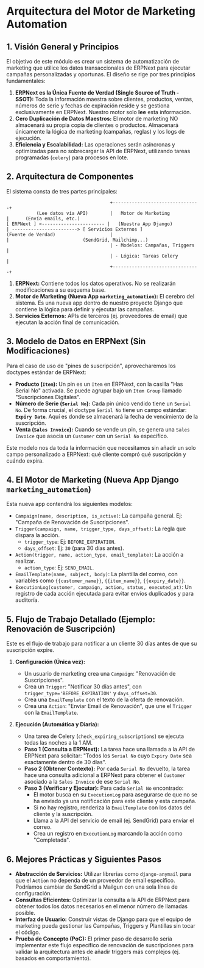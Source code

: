 # Arquitectura del Motor de Marketing Automation

## 1. Visión General y Principios

El objetivo de este módulo es crear un sistema de automatización de marketing que utilice los datos transaccionales de ERPNext para ejecutar campañas personalizadas y oportunas. El diseño se rige por tres principios fundamentales:

1.  **ERPNext es la Única Fuente de Verdad (Single Source of Truth - SSOT):** Toda la información maestra sobre clientes, productos, ventas, números de serie y fechas de expiración reside y se gestiona exclusivamente en ERPNext. Nuestro motor solo **lee** esta información.
2.  **Cero Duplicación de Datos Maestros:** El motor de marketing NO almacenará su propia copia de clientes o productos. Almacenará únicamente la lógica de marketing (campañas, reglas) y los logs de ejecución.
3.  **Eficiencia y Escalabilidad:** Las operaciones serán asíncronas y optimizadas para no sobrecargar la API de ERPNext, utilizando tareas programadas (`celery`) para procesos en lote.

## 2. Arquitectura de Componentes

El sistema consta de tres partes principales:

```
                                      +--------------------------------+
           (Lee datos vía API)        |   Motor de Marketing           |      (Envía emails, etc.)
[ ERPNext ] <----------------------- |   (Nuestra App Django)         | ------------------------> [ Servicios Externos ]
(Fuente de Verdad)                    |                                |                           (SendGrid, Mailchimp...)
                                      | - Modelos: Campañas, Triggers  |
                                      | - Lógica: Tareas Celery        |
                                      +--------------------------------+
```

1.  **ERPNext:** Contiene todos los datos operativos. No se realizarán modificaciones a su esquema base.
2.  **Motor de Marketing (Nueva App `marketing_automation`):** El cerebro del sistema. Es una nueva app dentro de nuestro proyecto Django que contiene la lógica para definir y ejecutar las campañas.
3.  **Servicios Externos:** APIs de terceros (ej. proveedores de email) que ejecutan la acción final de comunicación.

## 3. Modelo de Datos en ERPNext (Sin Modificaciones)

Para el caso de uso de "pines de suscripción", aprovecharemos los doctypes estándar de ERPNext:

*   **Producto (`Item`):** Un pin es un `Item` en ERPNext, con la casilla "Has Serial No" activada. Se puede agrupar bajo un `Item Group` llamado "Suscripciones Digitales".
*   **Número de Serie (`Serial No`):** Cada pin único vendido tiene un `Serial No`. De forma crucial, el doctype `Serial No` tiene un campo estándar: **`Expiry Date`**. Aquí es donde se almacenará la fecha de vencimiento de la suscripción.
*   **Venta (`Sales Invoice`):** Cuando se vende un pin, se genera una `Sales Invoice` que asocia un `Customer` con un `Serial No` específico.

Este modelo nos da toda la información que necesitamos sin añadir un solo campo personalizado a ERPNext: qué cliente compró qué suscripción y cuándo expira.

## 4. El Motor de Marketing (Nueva App Django `marketing_automation`)

Esta nueva app contendrá los siguientes modelos:

*   `Campaign(name, description, is_active)`: La campaña general. Ej: "Campaña de Renovación de Suscripciones".
*   `Trigger(campaign, name, trigger_type, days_offset)`: La regla que dispara la acción.
    *   `trigger_type`: Ej: `BEFORE_EXPIRATION`.
    *   `days_offset`: Ej: `30` (para 30 días antes).
*   `Action(trigger, name, action_type, email_template)`: La acción a realizar.
    *   `action_type`: Ej: `SEND_EMAIL`.
*   `EmailTemplate(name, subject, body)`: La plantilla del correo, con variables como `{{customer_name}}`, `{{item_name}}`, `{{expiry_date}}`.
*   `ExecutionLog(customer, campaign, action, status, executed_at)`: Un registro de cada acción ejecutada para evitar envíos duplicados y para auditoría.

## 5. Flujo de Trabajo Detallado (Ejemplo: Renovación de Suscripción)

Este es el flujo de trabajo para notificar a un cliente 30 días antes de que su suscripción expire.

1.  **Configuración (Única vez):**
    *   Un usuario de marketing crea una `Campaign`: "Renovación de Suscripciones".
    *   Crea un `Trigger`: "Notificar 30 días antes", con `trigger_type='BEFORE_EXPIRATION'` y `days_offset=30`.
    *   Crea una `EmailTemplate` con el texto de la oferta de renovación.
    *   Crea una `Action`: "Enviar Email de Renovación", que une el `Trigger` con la `EmailTemplate`.

2.  **Ejecución (Automática y Diaria):**
    *   Una tarea de Celery (`check_expiring_subscriptions`) se ejecuta todas las noches a la 1 AM.
    *   **Paso 1 (Consulta a ERPNext):** La tarea hace una llamada a la API de ERPNext para solicitar: "Todos los `Serial No` cuyo `Expiry Date` sea exactamente dentro de 30 días".
    *   **Paso 2 (Obtener Contexto):** Por cada `Serial No` devuelto, la tarea hace una consulta adicional a ERPNext para obtener el `Customer` asociado a la `Sales Invoice` de ese `Serial No`.
    *   **Paso 3 (Verificar y Ejecutar):** Para cada `Serial No` encontrado:
        *   El motor busca en su `ExecutionLog` para asegurarse de que no se ha enviado ya una notificación para este cliente y esta campaña.
        *   Si no hay registro, renderiza la `EmailTemplate` con los datos del cliente y la suscripción.
        *   Llama a la API del servicio de email (ej. SendGrid) para enviar el correo.
        *   Crea un registro en `ExecutionLog` marcando la acción como "Completada".

## 6. Mejores Prácticas y Siguientes Pasos

*   **Abstracción de Servicios:** Utilizar librerías como `django-anymail` para que el `Action` no dependa de un proveedor de email específico. Podríamos cambiar de SendGrid a Mailgun con una sola línea de configuración.
*   **Consultas Eficientes:** Optimizar la consulta a la API de ERPNext para obtener todos los datos necesarios en el menor número de llamadas posible.
*   **Interfaz de Usuario:** Construir vistas de Django para que el equipo de marketing pueda gestionar las Campañas, Triggers y Plantillas sin tocar el código.
*   **Prueba de Concepto (PoC):** El primer paso de desarrollo sería implementar este flujo específico de renovación de suscripciones para validar la arquitectura antes de añadir triggers más complejos (ej. basados en comportamiento).
